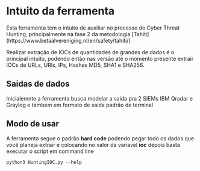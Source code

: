 <h1>Intuito da ferramenta</h1>

<p>Esta ferramenta tem o intuito de auxiliar no processo de Cyber Threat Hunting, principalmente na fase 2 da metodologia [Tahiti](https://www.betaalvereniging.nl/en/safety/tahiti/)</p> Realizar extração de IOCs de quantidades de grandes de dados é o principal intuito, podendo então nas versão até o momento presente extrair IOCs de URLs, URIs, IPs, Hashes MD5, SHA1 e SHA256.

<h2>Saidas de dados</h2>

<p>Inicialemnte a ferramenta busca modelar a saida pra 2 SIEMs IBM Qradar e Graylog e tambem em formato de saida padrão de terminal</p>

<h2>Modo de usar</h2>

A ferramenta segue o padrão **hard code** podendo pegar todo os dados que você planeja extrair e colocando no valor da variavel **ioc** depois basta executar o script em command line

`python3 HuntingIOC.py --help`
 